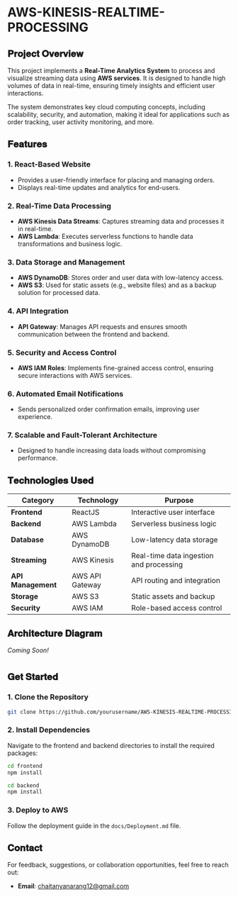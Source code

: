 # AWS-KINESIS-REALTIME-PROCESSING

## 𝐏𝐫𝐨𝐣𝐞𝐜𝐭 𝐎𝐯𝐞𝐫𝐯𝐢𝐞𝐰  
This project implements a **Real-Time Analytics System** to process and visualize streaming data using **AWS services**. It is designed to handle high volumes of data in real-time, ensuring timely insights and efficient user interactions.  

The system demonstrates key cloud computing concepts, including scalability, security, and automation, making it ideal for applications such as order tracking, user activity monitoring, and more.  

## 𝐅𝐞𝐚𝐭𝐮𝐫𝐞𝐬  
### 1. **React-Based Website**  
   - Provides a user-friendly interface for placing and managing orders.  
   - Displays real-time updates and analytics for end-users.  

### 2. **Real-Time Data Processing**  
   - **AWS Kinesis Data Streams**: Captures streaming data and processes it in real-time.  
   - **AWS Lambda**: Executes serverless functions to handle data transformations and business logic.  

### 3. **Data Storage and Management**  
   - **AWS DynamoDB**: Stores order and user data with low-latency access.  
   - **AWS S3**: Used for static assets (e.g., website files) and as a backup solution for processed data.  

### 4. **API Integration**  
   - **API Gateway**: Manages API requests and ensures smooth communication between the frontend and backend.  

### 5. **Security and Access Control**  
   - **AWS IAM Roles**: Implements fine-grained access control, ensuring secure interactions with AWS services.  

### 6. **Automated Email Notifications**  
   - Sends personalized order confirmation emails, improving user experience.  

### 7. **Scalable and Fault-Tolerant Architecture**  
   - Designed to handle increasing data loads without compromising performance.  

## 𝐓𝐞𝐜𝐡𝐧𝐨𝐥𝐨𝐠𝐢𝐞𝐬 𝐔𝐬𝐞𝐝  
| **Category**      | **Technology**     | **Purpose**                               |  
|-------------------|--------------------|-------------------------------------------|  
| **Frontend**      | ReactJS            | Interactive user interface                |  
| **Backend**       | AWS Lambda         | Serverless business logic                 |  
| **Database**      | AWS DynamoDB       | Low-latency data storage                  |  
| **Streaming**     | AWS Kinesis        | Real-time data ingestion and processing   |  
| **API Management**| AWS API Gateway    | API routing and integration               |  
| **Storage**       | AWS S3             | Static assets and backup                  |  
| **Security**      | AWS IAM            | Role-based access control                 |  

## 𝐀𝐫𝐜𝐡𝐢𝐭𝐞𝐜𝐭𝐮𝐫𝐞 𝐃𝐢𝐚𝐠𝐫𝐚𝐦  
*Coming Soon!*  

#

## 𝐆𝐞𝐭 𝐒𝐭𝐚𝐫𝐭𝐞𝐝  
### 1. **Clone the Repository**  
```bash  
git clone https://github.com/yourusername/AWS-KINESIS-REALTIME-PROCESSING.git  
```  

### 2. **Install Dependencies**  
Navigate to the frontend and backend directories to install the required packages:  
```bash  
cd frontend  
npm install  

cd backend  
npm install  
```  

### 3. **Deploy to AWS**  
Follow the deployment guide in the `docs/Deployment.md` file.  

## 𝐂𝐨𝐧𝐭𝐚𝐜𝐭  
For feedback, suggestions, or collaboration opportunities, feel free to reach out:  
- **Email**: chaitanyanarang12@gmail.com  


